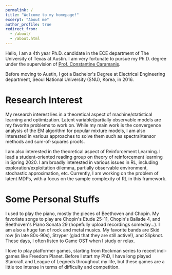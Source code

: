 ```yaml
---
permalink: /
title: "Welcome to my homepage!"
excerpt: "About me"
author_profile: true
redirect_from: 
  - /about/
  - /about.html
---
```


Hello, I am a 4th year Ph.D. candidate in the ECE department of The University of Texas at Austin. I am very fortunate to pursue my Ph.D. degree under the supervision of [Prof. Constantine Caramanis](http://users.ece.utexas.edu/~cmcaram/constantine_caramanis/Home.html). 

Before moving to Austin, I got a Bachelor's Degree at Electrical Engineering department, Seoul National University (SNU), Korea, in 2016. 

Research Interest
======
My research interest lies in a theoretical aspect of machine/statistical learning and optimization. Latent variable/partially observable models are my favorite problems to work on. While my main work is the convergence analysis of the EM algorithm for popular mixture models, I am also interested in various approaches to solve them such as spectral/tensor methods and sum-of-squares proofs. 

I am also interested in the theoretical aspect of Reinforcement Learning. I lead a student-oriented reading group on theory of reinforcement learning in Spring 2020. I am broadly interested in various issues in RL, including exploration/exploitation dilemma, partially observable environment, stochastic approximation, etc. Currently, I am working on the problem of latent MDPs, with a focus on the sample complexity of RL in this framework. 


Some Personal Stuffs
======
I used to play the piano, mostly the pieces of Beethoven and Chopin. My favoriate songs to play are Chopin's Etude 25-11, Chopin's Ballade 4, and Beethoven's Piano Sonata 29 (hopefully upload recordings someday...). I am also a huge fan of rock and metal musics. My favorite bands are Skid row (in late 80s-90s), Stryper (glad that they are still active!), and Slipknot. These days, I often listen to Game OST when I study or relax.

I love to play platformer games, starting from Rockman series to recent indi-games like Freedom Planet. Before I start my PhD, I have long played Starcraft and League of Legneds throughout my life, but these games are a little too intense in terms of difficulty and competition. 